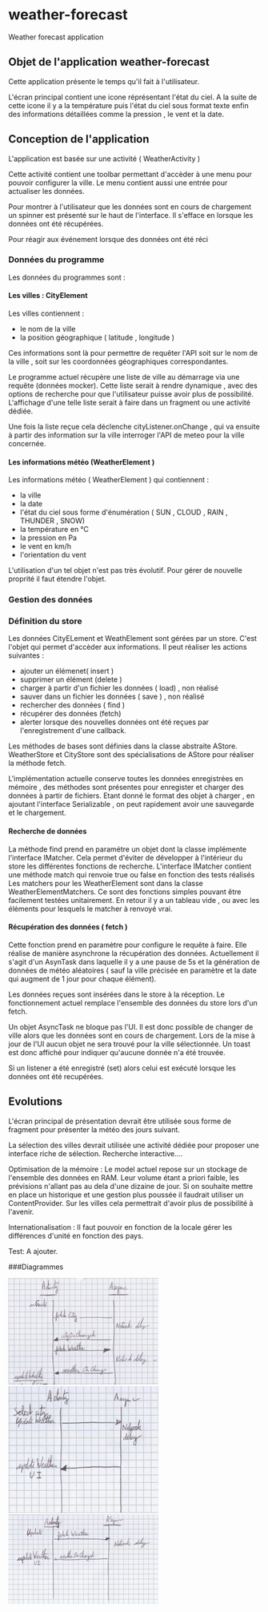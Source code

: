 # weather-forecast
Weather forecast application

## Objet de l'application weather-forecast

Cette application présente le temps qu'il fait à l'utilisateur.

L'écran principal contient une icone réprésentant l'état du ciel.
A la suite de cette icone il y a la température puis l'état du ciel sous format texte enfin des
informations détaillées comme la pression , le vent et la date.

## Conception de l'application

L'application est basée sur une activité ( WeatherActivity )

Cette activité contient une toolbar permettant d'accèder à une menu pour pouvoir configurer la ville.
Le menu contient aussi une entrée pour actualiser les données.

Pour montrer à l'utilisateur que les données sont en cours de chargement un spinner est présenté
sur le haut de l'interface. Il s'efface en lorsque les données ont été récupérées.

Pour réagir aux événement lorsque des données ont été réci

### Données du programme

Les données du programmes sont :

#### Les villes  : CityElement

Les villes contiennent :
 - le nom de la ville
 - la position géographique ( latitude , longitude )

Ces informations sont là pour permettre de requêter l'API soit sur le nom de la ville , soit sur les
coordonnées géographiques correspondantes.

Le programme actuel récupère une liste de ville au démarrage via une requête (données mocker). Cette liste serait à rendre dynamique ,
avec des options de recherche pour que l'utilisateur puisse avoir plus de possibilité. L'affichage
d'une telle liste serait à faire dans un fragment ou une activité dédiée.

Une fois la liste reçue cela déclenche cityListener.onChange , qui va ensuite à partir des information
sur la ville interroger l'API de meteo pour la ville concernée.



#### Les informations météo (WeatherElement )

Les informations météo ( WeatherElement ) qui contiennent :
 - la ville
 - la date
 - l'état du ciel sous forme d'énumération ( SUN , CLOUD , RAIN , THUNDER , SNOW)
 - la température en °C
 - la pression en Pa
 - le vent en km/h
 - l'orientation du vent

L'utilisation d'un tel objet n'est pas très évolutif. Pour gérer de nouvelle proprité il faut étendre l'objet.


### Gestion des données

### Définition du store

Les données CityELement et WeathElement sont gérées par un store. C'est l'objet qui permet d'accèder aux
informations. Il peut réaliser les actions suivantes :
 - ajouter un élémenet( insert )
 - supprimer un élément (delete )
 - charger à partir d'un fichier les données  ( load) , non réalisé
 - sauver dans un fichier les données ( save )  , non réalisé
 - rechercher des données ( find )
 - récupérer des données (fetch)
 - alerter lorsque des nouvelles données ont été reçues par l'enregistrement d'une callback.

Les méthodes de bases sont définies dans la classe abstraite AStore.
WeatherStore et CityStore sont des spécialisations de AStore pour réaliser la méthode fetch.

L'implémentation actuelle conserve toutes les données enregistrées en mémoire ,
des méthodes sont présentes pour enregister et charger des données à partir de fichiers.
Etant donné le format des objet à charger , en ajoutant l'interface Serializable , on peut rapidement
avoir une sauvegarde et le chargement.


#### Recherche de données
La méthode find prend en paramétre un objet dont la classe implémente l'interface IMatcher.
Cela permet d'éviter de développer à l'intérieur du store les différentes fonctions de recherche.
L'interface IMatcher contient une méthode match qui renvoie true ou false en fonction des tests réalisés
Les matchers pour les WeatherElement sont dans la classe WeatherElementMatchers.
Ce sont des fonctions simples pouvant être facilement testées unitairement.
En retour il y a un tableau vide , ou avec les éléments pour lesquels le matcher à renvoyé vrai.


#### Récupération des données ( fetch )
Cette fonction prend en paramètre pour configure le requête à faire. Elle réalise de manière asynchrone la récupération des données.
Actuellement il s'agit d'un AsynTask dans laquelle il y a une pause de 5s et la génération de données
de météo aléatoires ( sauf la ville précisée en paramètre et la date qui augment de 1 jour pour chaque élément).

Les données reçues sont insérées dans le store à la réception.
Le fonctionnement actuel remplace l'ensemble des données du store lors d'un fetch.

Un objet AsyncTask ne bloque pas l'UI. Il est donc possible de changer de ville alors que les données sont en cours de chargement.
Lors de la mise à jour de l'UI aucun objet ne sera trouvé pour la ville sélectionnée. Un toast est donc affiché pour
indiquer qu'aucune donnée n'a été trouvée.

Si un listener a été enregistré (set)  alors celui est exécuté lorsque les données ont été recupérées.

## Evolutions

L'écran principal de présentation devrait être utilisée sous forme de fragment pour présenter la
météo des jours suivant.

La sélection des villes devrait utilisée une activité dédiée pour proposer une interface riche de sélection.
Recherche interactive....

Optimisation de la mémoire :
Le model actuel repose sur un stockage de l'ensemble des données en RAM. Leur volume étant a priori faible,
les prévisions n'allant pas au dela d'une dizaine de jour.
Si on souhaite mettre en place un historique et une gestion plus poussée il faudrait utiliser un ContentProvider.
Sur les villes cela permettrait d'avoir plus de possibilité à l'avenir.

Internationalisation :
Il faut pouvoir en fonction de la locale gérer les différences d'unité en fonction des pays.

Test:
A ajouter.

###Diagrammes

![image](images/onActivityStartUp.png)
![image](images/updateWeatherOnCityChange.png)
![image](images/updateWeatherOnUpdate.png)



